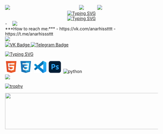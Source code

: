  <div id="header" >
<img src = "https://media0.giphy.com/media/v1.Y2lkPTc5MGI3NjExM3ZmcGRldWE3dWl0NDk3MmRpeXZqOWJ5dXdkOHo3MWNseWxvb2hpdSZlcD12MV9pbnRlcm5hbF9naWZfYnlfaWQmY3Q9cw/2vQBlQkJOyK3u/giphy.gif" width = "200" align="right"/>
<img src = "https://media0.giphy.com/media/v1.Y2lkPTc5MGI3NjExM3ZmcGRldWE3dWl0NDk3MmRpeXZqOWJ5dXdkOHo3MWNseWxvb2hpdSZlcD12MV9pbnRlcm5hbF9naWZfYnlfaWQmY3Q9cw/2vQBlQkJOyK3u/giphy.gif" width = "200" 
align="left"/>
  </div>

 <div id="header" align="center">
  <img src= "https://i.giphy.com/media/v1.Y2lkPTc5MGI3NjExN2EzY2lmemdzeXFrNGhscXFzdzVka3BtNWJzNjdqdmJ2Y2MyeGR4bCZlcD12MV9pbnRlcm5hbF9naWZfYnlfaWQmY3Q9dHM/ajyEaV051L5zgjG9JU/giphy.gif" width="160"/>
 </div>

 <div class = "a" align="center">
 <a href="https://git.io/typing-svg"><img src="https://readme-typing-svg.herokuapp.com?font=Abril+Fatface&size=50&duration=4998&pause=1000&color=000000&width=536&height=70&lines=++++My+name+is+Yaroslava" alt="Typing SVG" /></a>
 </div>

 <div class = "a" align="center">
 <a href="https://git.io/typing-svg"><img src="https://readme-typing-svg.herokuapp.com?font=Abril+Fatface&size=28&duration=4998&pause=1000&color=000000&width=436&lines=I+am+a+beginner+programmer." alt="Typing SVG" /></a>
 </div>
 <div id="header" >
<img src = "https://media4.giphy.com/media/v1.Y2lkPTc5MGI3NjExbGo0bnBtdTk4aGt1cXBmYWhmMHQ1ZGJibWtlNnNrajN0MmZmdTF2bSZlcD12MV9pbnRlcm5hbF9naWZfYnlfaWQmY3Q9cw/Y2RIuV8Al7KzLdBhBD/giphy.gif" width = "480" align="right"/>
  </div>
- ***How to reach me:***
- https://vk.com/anarhisstttt
- https://t.me/anarhisssttt  
 <div id="header" align="left">
  <img src= "https://media2.giphy.com/media/v1.Y2lkPTc5MGI3NjExOWU1OTE5cTRjM3pudTlqbDByZ3FldndiN3hkeWJjNjV3azIwN2k5aCZlcD12MV9pbnRlcm5hbF9naWZfYnlfaWQmY3Q9Zw/bYUbS6XYDi3Ze/giphy.gif" width="760"/>
</div>

<div id="badges">
  <a href="https://vk.com/anarhisstttt">
    <img src="https://img.shields.io/badge/VK-blue?style=for-the-badge&logo=vk&logoColor=white" alt="VK Badge"/>
  </a>
  <a href="https://t.me/anarhisssttt">
    <img src="https://img.shields.io/badge/Telegram-red?style=for-the-badge&logo=tg&logoColor=white" alt="Telegram Badge"/>
  </a>
</div>



<a href="https://git.io/typing-svg"><img src="https://readme-typing-svg.herokuapp.com?font=Abril+Fatface&size=25&duration=4998&pause=1000&color=000000&width=336&lines=Languages+and+tools." alt="Typing SVG" /></a>
<div>
<img src= "https://raw.githubusercontent.com/devicons/devicon/ca28c779441053191ff11710fe24a9e6c23690d6/icons/html5/html5-original.svg"; title="html" alt ="html" width="40" height="40"/>&nbsp;
<img src= "https://raw.githubusercontent.com/devicons/devicon/ca28c779441053191ff11710fe24a9e6c23690d6/icons/css3/css3-original.svg"; title="css" alt ="css" width="40" height="40"/>&nbsp;
<img src="https://raw.githubusercontent.com/devicons/devicon/ca28c779441053191ff11710fe24a9e6c23690d6/icons/vscode/vscode-original.svg"; title="vscode" alt="vscode" width="40" height="40"/>&nbsp;
<img src="https://raw.githubusercontent.com/devicons/devicon/ca28c779441053191ff11710fe24a9e6c23690d6/icons/photoshop/photoshop-original.svg"; title="photoshop" alt="photoshop" width="40" 
height="40"/>&nbsp;
<img src="https://img.icons8.com/?size=100&id=13441&format=png&color=000000"; title="python" alt="python" width="40" height="40"/>&nbsp;
</div>  <div id="img" > <img src = "https://media4.giphy.com/media/v1.Y2lkPTc5MGI3NjExaXhwdXltdml6d3hjbjM4eXp1aHZwZjRicG4xZXB2Yzh0YWcwYTAzcSZlcD12MV9pbnRlcm5hbF9naWZfYnlfaWQmY3Q9cw/xqIGnIgH7HKFZXHm7E/giphy.gif" width = "220" align="center"/></div>

[![trophy](https://github-profile-trophy.vercel.app/?username=yaroslavagrebeneva)](https://github.com/ryo-ma/github-profile-trophy) <div id="header1" align="right">

  <img src="https://render.gitanimals.org/lines/{yaroslavagrebeneva}?pet-id=03" width="1000" height="120"/>

